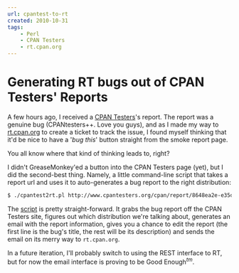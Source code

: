 ```yaml
---
url: cpantest-to-rt
created: 2010-10-31
tags:
    - Perl
    - CPAN Testers
    - rt.cpan.org
---
```


# Generating RT bugs out of CPAN Testers' Reports

A few hours ago, I received a [CPAN Testers](http://www.cpantesters.org)'s
report. The report was a genuine bug (CPANtesters++. Love you guys), and 
as I made my way to [rt.cpan.org](http://rt.cpan.org)
to create a ticket to track the issue, I
found myself thinking that it'd be nice to have a '*bug this*' button
straight from the smoke report page.

You all know where that kind of thinking leads to, right?

I didn't GreaseMonkey'ed a button into the CPAN Testers page (yet),
but I did the second-best thing. Namely, a little command-line script that 
takes a report url and uses it to auto-generates a bug report to the right
distribution:

```bash
$ ./cpantest2rt.pl http://www.cpantesters.org/cpan/report/8648ea2e-e35d-11df-a329-07bc4e7aadc9
```

The [script](https://gist.github.com/yanick/657197.js) is pretty straight-forward. It grabs the bug report off the CPAN Testers site, 
figures out
which distribution we're talking about, generates an email with the report
information, gives you a chance to edit the report (the first line 
is the bug's title, the rest will be its description) and sends the
email on its merry way to `rt.cpan.org`.

In a future iteration, I'll probably switch to using the REST interface to RT,
but for now the email interface is proving to be Good
Enough<sup><i>tm</i></sup>.

